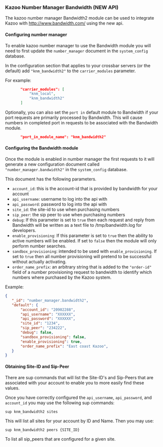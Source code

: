 ### Kazoo Number Manager Bandwidth (NEW API)

The kazoo number manager Bandwidth2 module can be used to integrate Kazoo with http://www.bandwidth.com/ using the new api.

#### Configuring number manager

To enable kazoo number manager to use the Bandwidth module you will need to first update the `number_manager` document in the `system_config` database.

In the configuration section that applies to your crossbar servers (or the default) add `"knm_bandwidth2"` to the `carrier_modules` parameter.

For example:

```json
       "carrier_modules": [
           "knm_local",
           "knm_bandwidth2"
       ]
```

Optionally, you can also set the `port in` default module to Bandwidth if your port requests are primarily processed by Bandwidth.
This will cause numbers in completed port in requests to be associated with the Bandwidth module.

```json
       "port_in_module_name": "knm_bandwidth2"
```

#### Configuring the Bandwidth module

Once the module is enabled in number manager the first requests to it will generate a new configuration document called `"number_manager.bandwidth2"` in the `system_config` database.

This document has the following parameters.

* `account_id`: this is the account-id that is provided by bandwidth for your account
* `api_username`: username to log into the api with
* `api_password`: password to log into the api with
* `site_id`: the site-id to use when purchasing numbers
* `sip_peer`: the sip peer to use when purchasing numbers
* `debug`: If this parameter is set to `true` then each request and reply from Bandwidth will be written as a text file to /tmp/bandwidth.log for developers.
* `enable_provisioning`: If this parameter is set to `true` then the ability to active numbers will be enabled.  If set to `false` then the module will only perform number searches.
* `sandbox_provisioning`: intended to be used with `enable_provisioning`.  If set to `true` then all number provisioning will pretend to be successful without actually activating.
* `order_name_prefix`: an arbitrary string that is added to the `"order-id"` field of a number provisioning request to bandwidth to identify which numbers where purchased by the Kazoo system.

Example:

```json
{
   "_id": "number_manager.bandwidth2",
   "default": {
       "account_id": "20902288",
       "api_username": "XXXXXX",
       "api_password": "XXXXXX",
       "site_id": "1234",
       "sip_peer": "234222",
       "debug": false,
       "sandbox_provisioning": false,
       "enable_provisioning": true,
       "order_name_prefix": "East coast Kazoo",
   }
}
```

#### Obtaining Site-ID and Sip-Peer

There are sup commands that will list the Site-ID's and Sip-Peers that are associated with your account to enable you to more easily find these values.

Once you have correctly configured the `api_username`, `api_password`, and `account_id` you may use the following sup commands:

```shell
sup knm_bandwidth2 sites
```

This will list all sites for your account by ID and Name. Then you may use:

```shell
sup knm_bandwidth2 peers {SITE_ID}
```

To list all sip_peers that are configured for a given site.
